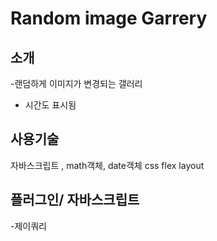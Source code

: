# Random image Garrery

## 소개
-랜덤하게 이미지가 변경되는 갤러리
- 시간도 표시됨

## 사용기술
자바스크립트 , math객체, date객체
css flex layout

## 플러그인/ 자바스크립트
-제이쿼리

